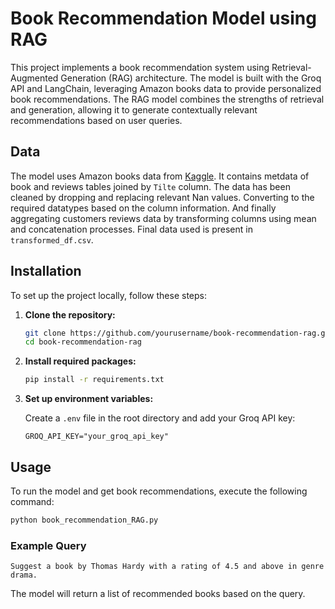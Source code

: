 # Book Recommendation Model using RAG

This project implements a book recommendation system using Retrieval-Augmented Generation (RAG) architecture. The model is built with the Groq API and LangChain, leveraging Amazon books data to provide personalized book recommendations. The RAG model combines the strengths of retrieval and generation, allowing it to generate contextually relevant recommendations based on user queries.

## Data

The model uses Amazon books data from [Kaggle](https://www.kaggle.com/datasets/mohamedbakhet/amazon-books-reviews?select=books_data.csv). It contains metdata of book and reviews tables joined by `Tilte` column. The data has been cleaned by dropping and replacing relevant Nan values. Converting to the required datatypes based on the column information. And finally aggregating customers reviews data by transforming columns using mean and concatenation processes. Final data used is present in `transformed_df.csv`.

## Installation

To set up the project locally, follow these steps:

1. **Clone the repository:**

   ```bash
   git clone https://github.com/yourusername/book-recommendation-rag.git
   cd book-recommendation-rag
   ```

2. **Install required packages:**

   ```bash
   pip install -r requirements.txt
   ```

3. **Set up environment variables:**
   
   Create a `.env` file in the root directory and add your Groq API key:

   ```plaintext
   GROQ_API_KEY="your_groq_api_key"
   ```

## Usage

To run the model and get book recommendations, execute the following command:

```bash
python book_recommendation_RAG.py
```

### Example Query

```plaintext
Suggest a book by Thomas Hardy with a rating of 4.5 and above in genre drama.
```

The model will return a list of recommended books based on the query.

